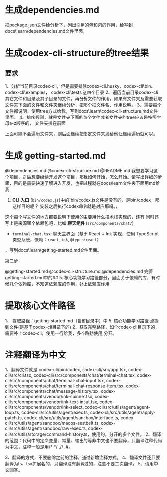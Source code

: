 # 生成dependencies.md
把package.json文件给分析下，列出引用的包和包的作用，给写到docs\learn\dependencies.md文件里面。 

# 生成codex-cli-structure的tree结果
## 要求
1、分析当前目录codex-cli，但是需要排除codex-cli\.husky、codex-cli\bin、codex-cli\examples， codex-cli\tests  这四个目录
2、遍历当前目录codex-cli其它文件和目录及其子目录的文件，再分析文件的作用，如果有文件夹及需要获取文件夹下面的文件和文件夹继续分析，把那个把文件名、作用说明。
3、需要每个文件都说明，使用tree方式给我，写到docs\learn\codex-cli-structure.md文件里面。 
4、排序规则，就是文件夹下面的每个文件或者文件夹的tree应该是按照字母a-z顺序的， 文件夹排在前面


上面可能不会遍历文件夹，则后面继续把指定文件夹发给他让继续遍历就可以。



# 生成 getting-started.md
@dependencies.md @codex-cli-structure.md  @README.md 我想要学习这个项目，之后想要继续开发这个项目，那我如何开始，怎么开始。请写出详细的步骤，目的是需要快速了解进入开发，也把过程就在docs\learn文件夹下面用md给我

1. **CLI 入口** (`bin/codex.js`)中的`bin/codex.js文件是没有的，是bin/codex，那这样目的呢？ 安装之后执行codex命令就是对应那吗。，

这个每个写文件的地方都要说明下使用的主要用什么技术栈实现的，还有 同时还写上是来源哪个依赖包吧，比如
**聊天组件** (`src/components/chat/`)
   - `terminal-chat.tsx`: 聊天主界面（基于 React + Ink 实现，使用 TypeScript 类型系统，依赖：`react`, `ink`, `@types/react`）

，写到docs\learn\getting-started.md文件里面。 


第二步

@getting-started.md  @codex-cli-structure.md @dependencies.md 完善getting-started.md中的## 5. 核心功能学习路径部分，里面关于依赖的库，有时候几个依赖库，不知道依赖库的作用，补上依赖库作用


# 提取核心文件路径
1、 提取路径：getting-started.md（当前目录中）中 5. 核心功能学习路径  点提到文件(是基于codex-cli目录下的)
2、获取完整路径，如个codex-cli目录下的，需要补上codex-cli，使用一行给我，多个路劲使用,分开。

# 注释翻译为中文
1、翻译文件就是  codex-cli/bin/codex,  codex-cli/src/app.tsx,  codex-cli/src/cli.tsx,  codex-cli/src/components/chat/terminal-chat.tsx,  codex-cli/src/components/chat/terminal-chat-input.tsx,  codex-cli/src/components/chat/terminal-chat-response-item.tsx,  codex-cli/src/components/chat/message-history.tsx,  codex-cli/src/components/vendor/ink-spinner.tsx,  codex-cli/src/components/vendor/ink-text-input.tsx,  codex-cli/src/components/vendor/ink-select,  codex-cli/src/utils/agent/agent-loop.ts,  codex-cli/src/utils/agent/exec.ts,  codex-cli/src/utils/agent/apply-patch.ts,  codex-cli/src/utils/agent/sandbox/interface.ts,  codex-cli/src/utils/agent/sandbox/macos-seatbelt.ts,  codex-cli/src/utils/agent/sandbox/raw-exec.ts,  codex-cli/src/utils/storage/command-history.ts，使用的，分开的多个文件。
2、翻译的范围：代码中的定义变量、常量、输出的等非中文也不要翻译，只翻译注释代码为中文，注释一般是用/*  */ ,// ,#。

3、翻译的方式，不要删除之前的注释，通过新增注释方式。
4、翻译文件还只要翻译为ts、tsx扩展名的，只翻译没有翻译过的，注意不要二次翻译。
5、请用中文回答。